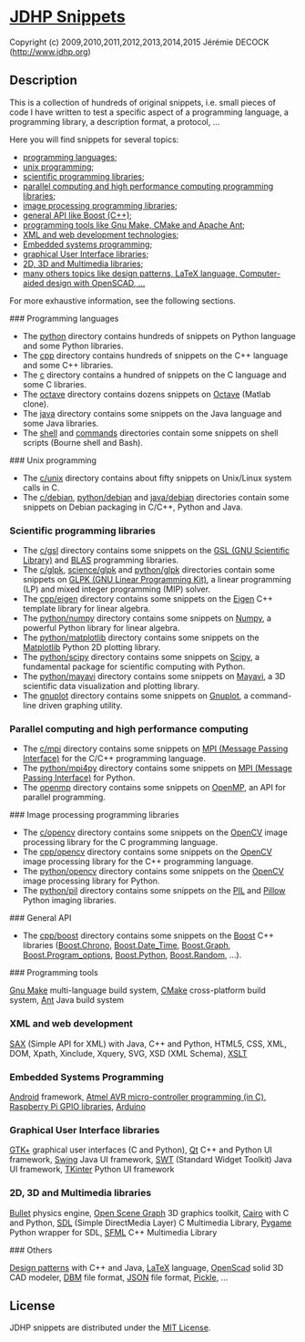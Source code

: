 # [JDHP Snippets](http://www.jdhp.org/projects_en.html#snippets)

Copyright (c) 2009,2010,2011,2012,2013,2014,2015 Jérémie DECOCK (http://www.jdhp.org)

## Description

This is a collection of hundreds of original snippets, i.e. small pieces of
code I have written to test a specific aspect of a programming language, a
programming library, a description format, a protocol, ...

Here you will find snippets for several topics:

* [programming languages](#sec_lang);
* [unix programming](#sec_unix);
* [scientific programming libraries](#sec_sci);
* [parallel computing and high performance computing programming libraries](#sec_hpc);
* [image processing programming libraries](#sec_img);
* [general API like Boost (C++)](#sec_api);
* [programming tools like Gnu Make, CMake and Apache Ant](#sec_tools);
* [XML and web development technologies](#sec_web);
* [Embedded systems programming](#sec_embedded);
* [graphical User Interface libraries](#sec_gui);
* [2D, 3D and Multimedia libraries](#sec_2d3d);
* [many others topics like design patterns, LaTeX language, Computer-aided design with OpenSCAD, ...](#sec_others)

For more exhaustive information, see the following sections.

### <a name="sec_lang"></a>Programming languages

- The [python](https://github.com/jeremiedecock/snippets/tree/master/python) directory contains hundreds of snippets on Python language and some Python libraries.
- The [cpp](https://github.com/jeremiedecock/snippets/tree/master/cpp) directory contains hundreds of snippets on the C++ language and some C++ libraries.
- The [c](https://github.com/jeremiedecock/snippets/tree/master/c) directory contains a hundred of snippets on the C language and some C libraries.
- The [octave](https://github.com/jeremiedecock/snippets/tree/master/octave) directory contains dozens snippets on [Octave](http://www.gnu.org/software/octave/) (Matlab clone).
- The [java](https://github.com/jeremiedecock/snippets/tree/master/java) directory contains some snippets on the Java language and some Java libraries.
- The [shell](https://github.com/jeremiedecock/snippets/tree/master/shell) and [commands](https://github.com/jeremiedecock/snippets/tree/master/commands) directories contain some snippets on shell scripts (Bourne shell and Bash).

### <a name="sec_unix"></a>Unix programming

- The [c/unix](https://github.com/jeremiedecock/snippets/tree/master/c/unix) directory contains about fifty snippets on Unix/Linux system calls in C.
- The [c/debian](), [python/debian]() and [java/debian]() directories contain some snippets on Debian packaging in C/C++, Python and Java.

### <a name="sec_sci"></a>Scientific programming libraries

- The [c/gsl](https://github.com/jeremiedecock/snippets/tree/master/c/gsl) directory contains some snippets on the [GSL (GNU Scientific Library)](http://www.gnu.org/software/gsl/) and [BLAS](https://en.wikipedia.org/wiki/Basic_Linear_Algebra_Subprograms) programming libraries.
- The [c/glpk](), [science/glpk](https://github.com/jeremiedecock/snippets/tree/master/science/glpk) and [python/glpk]() directories contain some snippets on [GLPK (GNU Linear Programming Kit)](https://www.gnu.org/software/glpk/), a linear programming (LP) and mixed integer programming (MIP) solver.
- The [cpp/eigen](https://github.com/jeremiedecock/snippets/tree/master/cpp/eigen) directory contains some snippets on the [Eigen](http://eigen.tuxfamily.org) C++ template library for linear algebra.
- The [python/numpy](https://github.com/jeremiedecock/snippets/tree/master/python/numpy) directory contains some snippets on [Numpy](http://www.numpy.org/), a powerful Python library for linear algebra.
- The [python/matplotlib](https://github.com/jeremiedecock/snippets/tree/master/python/matplotlib) directory contains some snippets on the [Matplotlib](http://matplotlib.org/) Python 2D plotting library.
- The [python/scipy](https://github.com/jeremiedecock/snippets/tree/master/python/scipy) directory contains some snippets on [Scipy](http://www.scipy.org/), a fundamental package for scientific computing with Python.
- The [python/mayavi](https://github.com/jeremiedecock/snippets/tree/master/python/mayavi) directory contains some snippets on [Mayavi](http://code.enthought.com/projects/mayavi/), a 3D scientific data visualization and plotting library.
- The [gnuplot]() directory contains some snippets on [Gnuplot](http://www.gnuplot.info/), a command-line driven graphing utility.

### <a name="sec_hpc"></a>Parallel computing and high performance computing

- The [c/mpi](https://github.com/jeremiedecock/snippets/tree/master/c/mpi) directory contains some snippets on [MPI (Message Passing Interface)](http://en.wikipedia.org/wiki/Message_Passing_Interface) for the C/C++ programming language.
- The [python/mpi4py](https://github.com/jeremiedecock/snippets/tree/master/python/mpi4py) directory contains some snippets on [MPI (Message Passing Interface)](http://en.wikipedia.org/wiki/Message_Passing_Interface) for Python.
- The [openmp](https://github.com/jeremiedecock/snippets/tree/master/openmp) directory contains some snippets on [OpenMP](http://openmp.org), an API for parallel programming.

### <a name="sec_img"></a>Image processing programming libraries

- The [c/opencv](https://github.com/jeremiedecock/snippets/tree/master/c/opencv) directory contains some snippets on the [OpenCV](http://opencv.org/) image processing library for the C programming language.
- The [cpp/opencv](https://github.com/jeremiedecock/snippets/tree/master/cpp/opencv) directory contains some snippets on the [OpenCV](http://opencv.org/) image processing library for the C++ programming language.
- The [python/opencv]() directory contains some snippets on the [OpenCV](http://opencv.org/) image processing library for Python.
- The [python/pil](https://github.com/jeremiedecock/snippets/tree/master/python/pil) directory contains some snippets on the [PIL](http://www.pythonware.com/products/pil/) and [Pillow](https://python-pillow.github.io/) Python imaging libraries.

### <a name="sec_api"></a>General API

- The [cpp/boost](https://github.com/jeremiedecock/snippets/tree/master/cpp/boost) directory contains some snippets on the [Boost](http://www.boost.org/) C++ libraries ([Boost.Chrono](http://www.boost.org/doc/libs/1_58_0/doc/html/chrono.html), [Boost.Date_Time](http://www.boost.org/doc/libs/1_58_0/doc/html/date_time.html), [Boost.Graph](http://www.boost.org/doc/libs/1_58_0/libs/graph/doc/index.html), [Boost.Program_options](http://www.boost.org/doc/libs/1_58_0/doc/html/program_options.html), [Boost.Python](http://www.boost.org/doc/libs/1_58_0/libs/python/doc/index.html), [Boost.Random](http://www.boost.org/doc/libs/1_58_0/doc/html/boost_random.html), ...).

### <a name="sec_tools"></a>Programming tools

[Gnu Make](http://www.gnu.org/software/make/) multi-language build system,
[CMake](http://www.cmake.org/) cross-platform build system,
[Ant](http://ant.apache.org/) Java build system

### <a name="sec_web"></a>XML and web development

[SAX](http://www.saxproject.org/) (Simple API for XML) with Java, C++ and Python,
HTML5,
CSS,
XML,
DOM,
Xpath,
Xinclude,
Xquery,
SVG,
XSD (XML Schema),
[XSLT](http://en.wikipedia.org/wiki/Extensible_Stylesheet_Language_Transformations)

### <a name="sec_embedded"></a>Embedded Systems Programming

[Android](http://www.android.com/) framework,
[Atmel AVR micro-controller programming (in C)](http://www.atmel.com/products/microcontrollers/),
[Raspberry Pi GPIO libraries](http://www.raspberrypi.org/documentation/usage/gpio/),
[Arduino](http://www.arduino.cc/)

### <a name="sec_gui"></a>Graphical User Interface libraries

[GTK+](http://www.gtk.org/) graphical user interfaces (C and Python),
[Qt](http://qt-project.org/) C++ and Python UI framework,
[Swing](http://docs.oracle.com/javase/6/docs/technotes/guides/swing/) Java UI framework,
[SWT](http://www.eclipse.org/swt/) (Standard Widget Toolkit) Java UI framework,
[TKinter](https://docs.python.org/2/library/tkinter.html) Python UI framework

### <a name="sec_2d3d"></a>2D, 3D and Multimedia libraries

[Bullet](http://bulletphysics.org) physics engine,
[Open Scene Graph](http://www.openscenegraph.org/) 3D graphics toolkit,
[Cairo](http://cairographics.org/) with C and Python,
[SDL](https://www.libsdl.org/) (Simple DirectMedia Layer) C Multimedia Library,
[Pygame](http://www.pygame.org) Python wrapper for SDL,
[SFML](http://www.sfml-dev.org) C++ Multimedia Library

### <a name="sec_others"></a>Others

[Design patterns](http://en.wikipedia.org/wiki/Software_design_pattern) with C++ and Java,
[LaTeX](http://en.wikipedia.org/wiki/LaTeX) language,
[OpenScad](http://www.openscad.org/) solid 3D CAD modeler,
[DBM](http://en.wikipedia.org/wiki/Dbm) file format,
[JSON](http://en.wikipedia.org/wiki/JSON) file format,
[Pickle](https://docs.python.org/2/library/pickle.html),
...

## License

JDHP snippets are distributed under the [MIT License](http://opensource.org/licenses/MIT).
